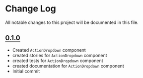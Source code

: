 # Change Log

All notable changes to this project will be documented in this file.

## [0.1.0](https://github.com/code-dot-org/code-dot-org/pull/59886)

* Created `ActionDropdown` component
* created stories for  `ActionDropdown` component
* created tests for  `ActionDropdown` component
* created documentation for  `ActionDropdown` component
* Initial commit

